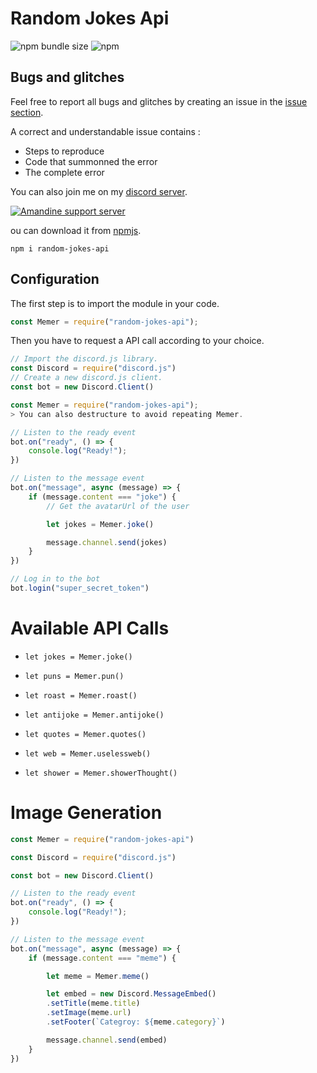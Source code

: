 # Random Jokes Api

![npm bundle size](https://img.shields.io/bundlephobia/min/random-jokes-api)
![npm](https://img.shields.io/npm/v/random-jokes-api)

## Bugs and glitches
Feel free to report all bugs and glitches by creating an issue in the [issue section](https://github.com/beCoditive/random-jokes-api/issues/new).

A correct and understandable issue contains :

- Steps to reproduce
- Code that summonned the error
- The complete error

You can also join me on my [discord server](https://discord/5JtJFEcZeP).

<a href="https://discord.gg/5JtJFEcZeP"><img src="https://discord.com/api/guilds/760922672519184384/widget.png" alt="Amandine support server"/></a>

ou can download it from <a href="https://www.npmjs.com/package/random-jokes-api">npmjs</a>.

```cli
npm i random-jokes-api
```

## Configuration

The first step is to import the module in your code.

```js
const Memer = require("random-jokes-api");
```

Then you have to request a API call according to your choice.

```js
// Import the discord.js library.
const Discord = require("discord.js")
// Create a new discord.js client.
const bot = new Discord.Client()

const Memer = require("random-jokes-api");
> You can also destructure to avoid repeating Memer.

// Listen to the ready event
bot.on("ready", () => {
    console.log("Ready!");  
})

// Listen to the message event
bot.on("message", async (message) => {
    if (message.content === "joke") {
        // Get the avatarUrl of the user

        let jokes = Memer.joke()

        message.channel.send(jokes)
    }
})

// Log in to the bot
bot.login("super_secret_token")
````

# Available API Calls

- ``let jokes = Memer.joke()``

- ``let puns = Memer.pun()``

- ``let roast = Memer.roast()``

- ``let antijoke = Memer.antijoke()``

- ``let quotes = Memer.quotes()``

- ``let web = Memer.uselessweb()``

- ``let shower = Memer.showerThought()``

# Image Generation


```js
const Memer = require("random-jokes-api")

const Discord = require("discord.js")

const bot = new Discord.Client()

// Listen to the ready event
bot.on("ready", () => {
    console.log("Ready!");  
})

// Listen to the message event
bot.on("message", async (message) => {
    if (message.content === "meme") {

        let meme = Memer.meme()

        let embed = new Discord.MessageEmbed()
        .setTitle(meme.title)
        .setImage(meme.url)
        .setFooter(`Categroy: ${meme.category}`)

        message.channel.send(embed)
    }
})

````




